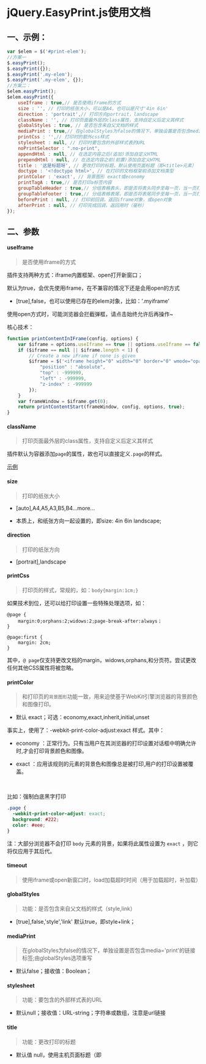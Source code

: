 # jQuery.EasyPrint.js使用文档

## 一、示例：

```js
var $elem = $('#print-elem');
//方案一
$.easyPrint();
$.easyPrint({});
$.easyPrint('.my-elem');
$.easyPrint('.my-elem', {});
//方案二：
$elem.easyPrint();
$elem.easyPrint({
	useIframe : true,// 是否使用iframe的方式
	size : '', // 打印的纸张大小，可以是A4，也可以是尺寸'4in 6in'
	direction : 'portrait',// 打印方向portrait，landscape
	className : '', // 打印页面最外层的class属性，支持自定义后定义其样式
	globalStyles : true, // 是否包含来自父文档的样式
	mediaPrint : true,// 在globalStyles为false的情况下，单独设置是否包含media='print'的链接标签
	printCss : '',// 打印时的额外css样式
	stylesheet : null, // 打印时要包含的外部样式表的URL
	noPrintSelector : ".no-print",
	appendHtml : null, // 在选定内容之后(追加)添加自定义HTML
	prependHtml : null, // 在选定内容之前(前置)添加自定义HTML
	title : '这是标题呀', // 更改打印的标题，默认使用页面标题（即<title>元素）
	doctype : '<!doctype html>', // 在打印的文档框架前添加文档类型
	printColor : 'exact', // 背景图形 exact或economy
	printTagA : true,// 是否打印a标签内容
	groupTableHeader : true,// 分组表格表头，即是否将表头同步至每一页，当一页打不下表格时。
	groupTableFooter : true,// 分组表格表尾，即是否将表尾同步至每一页，当一页打不下表格时。
	beforePrint : null, // 打印前回调，返回iframe对象，或open对象
	afterPrint : null, // 打印完成回调，返回用时（毫秒）
});

```

## 二、参数

#### useIframe

> 是否使用iframe的方式

插件支持两种方式：iframe内置框架、open打开新窗口；

默认为true，会优先使用iframe，在不兼容的情况下还是会用open的方式

- [true],false，也可以使用已存在的elem对象，比如：'.myiframe'

使用open方式时，可能浏览器会拦截弹框，请点击始终允许后再操作~

核心技术：

```js
function printContentInIFrame(config, options) {
	var $iframe = options.useIframe == true || options.useIframe == false ? null : $(options.useIframe + "");
	if ($iframe == null || $iframe.length < 1) {
		// Create a new iFrame if none is given
		$iframe = $('<iframe height="0" width="0" border="0" wmode="opaque"></iframe>').prependTo('body').css({
			"position" : "absolute",
			"top" : -999999,
			"left" : -999999,
			"z-index" : -999999
		});
	}
	var frameWindow = $iframe.get(0);
	return printContentStart(frameWindow, config, options, true);
}

```


#### className

> 打印页面最外层的class属性，支持自定义后定义其样式

插件默认为容器添加``page``的属性，故也可以直接定义``.page``的样式。

<a href="#_tag_100001">示例</a>



#### size

> 打印的纸张大小

- [auto],A4,A5,A3,B5,B4...more...

- 本质上，和纸张方向一起设置的，即size: 4in 6in landscape;


#### direction

> 打印的纸张方向

- [portrait],landscape


#### printCss

> 打印页的样式，常规的，如：``body{margin:1cm;}``

如果技术到位，还可以给打印设置一些特殊处理选项，如：

```
@page {
	margin:0;orphans:2;widows:2;page-break-after:always；
}

@page:first {
	margin: 2cm;
}
```

其中，``@ page``仅支持更改文档的margin，widows,orphans,和分页符。尝试更改任何其他CSS属性将被忽略。


#### printColor

> 和打印页的``背景图形``功能一致，用来迫使基于WebKit引擎浏览器的背景颜色和图像打印。

- 默认 exact；可选：economy,exact,inherit,initial,unset

事实上，使用了：-webkit-print-color-adjust:exact 样式。其中：

- economy ：正常行为。只有当用户在其浏览器的打印设置对话框中明确允许时,才会打印背景颜色和图像。

- exact ：应用该规则的元素的背景色和图像总是被打印,用户的打印设置被覆盖。

<div id="_tag_100001"> </div>

比如：强制白底黑字打印 

```css
.page {
  -webkit-print-color-adjust: exact;
  background: #222;
  color: #eee;
}
```

注：大部分浏览器不会打印 ``body`` 元素的背景，如果将此属性设置为 ``exact`` ，则它将仅应用于其后代。


#### timeout

> 使用iframe或open新窗口时，load加载超时时间（用于加载超时，补加载）


#### globalStyles

> 功能：是否包含来自父文档的样式（style,link）

- [true],false,'style','link' 默认true，即style+link；


#### mediaPrint

> 在globalStyles为false的情况下，单独设置是否包含media='print'的链接标签;由globalStyles选项重写

- 默认false；接收值：Boolean；


#### stylesheet

> 功能：要包含的外部样式表的URL

- 默认null；接收值：URL-string；字符串或数组，注意是url链接


#### title

> 功能：更改打印的标题

- 默认值 null，使用主机页面标题（即<title>元素内容）；接收值：任何单行字符串；


#### noPrintSelector

> 打印元素内，指定元素不打印

- 默认：``.no-print``


#### prependHtml :

> 功能：在选定内容之前(前置)添加自定义HTML

- 默认值 null；接收值：任何有效的jQuery-selector或HTML-text；


#### appendHtml :

> 功能：在选定内容之后(追加)添加自定义HTML

- 默认值 null；接收值：任何有效的jQuery-selector或HTML-text；



#### doctype

> 功能：在打印的文档框架前添加文档类型

- 默认值：``'<!doctype html>'``；接收值：任何有效的doctype字符串；



#### printTagA

> 是否打印a标签内容；即打印时，是否显示a标签的href属性。

- 默认值：true ；false

- 本质上，使用了CSS的特殊样式：
```js
a[href^="http://"]:after, a[href^="https://"]:after {
	content:"(" attr(href) ") ";
}
```


#### groupTableHeader

> 分组表格表头，即是否将表头同步至每一页，当一页打不下表格时。

- 默认值：true ；false

- 本质上，使用了CSS的打印样式：
```js
.page thead{display:table-header-group}
```
#### groupTableFooter

> 分组表格表尾，即是否将表尾同步至每一页，当一页打不下表格时。

- 默认值：true ；false

- 本质上，使用了CSS的打印样式：
```js
.page footer{display:table-footer-group;}
```

#### beforePrint

> 打印前回调，返回iframe对象，或open对象


#### afterPrint

> 打印完成回调，返回用时（毫秒）

注：控件没用到 ``window.onbeforeprint``、``window.onafterprint``事件。而是单纯的执行前与执行后的回调。


#### module

> 打印模板（插件自定义的，如有雷同，直接使用即可）


## 三、关于module模板：

> 特殊模板，是Object，必带key

#### key值是：byA4

- 使用A4纸张大小，竖屏，完美处理四边的元素
- 系统默认左上显示日期，右上显示标题，左下显示域名或IP，右下显示分页数值。本模板改变了该显示方式。
	
	去除浏览器默认页眉页脚

- 本质上，使用了styleHtml、appendHtml、以及绝对定位之间的互相配合。

- 
- leftTop:'左上角内容'
- rightTop:'右上角内容'
- leftBottom:'左下角内容'
- rightBottom:'右下角内容'

## 四、指定元素的分页打印

> 浏览器自带的打印功能是根据内容多少来分页的，就是当前打印页显示不下了才会自动分页，并且有的内容还会出现上下两页分页时，将这个整体内容划开的情况，比如table，img等

那么有没有什么方法可以自定义打印分页呢？

css提供了可以用来设置打印分页的属性：

page-break-after：指定元素后面插入分页符。
page-break-before：指定元素前添加分页符。
page-break-inside ：指定元素中插入分页符。

一般我们都使用 page-break-after:always在元素后插入分页符。

可以看见元素设置了page-break-after:always属性后，该元素之后的内容就会单独分页显示。


- 不能对绝对定位的元素使用以上三种分页属性。



























